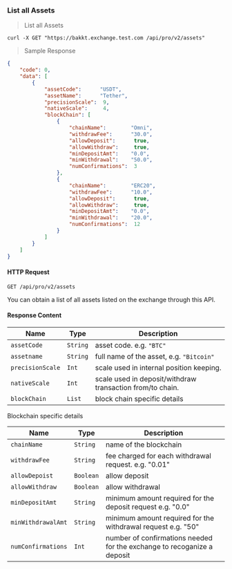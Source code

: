 ### List all Assets

> List all Assets

```
curl -X GET "https://bakkt.exchange.test.com /api/pro/v2/assets"
```

> Sample Response 

```json
{
    "code": 0,
    "data": [
        {
            "assetCode":      "USDT",
            "assetName":      "Tether",
            "precisionScale":  9,
            "nativeScale":     4,
            "blockChain": [
                {
                    "chainName":        "Omni",
                    "withdrawFee":      "30.0",
                    "allowDeposit":      true,
                    "allowWithdraw":     true,
                    "minDepositAmt":    "0.0",
                    "minWithdrawal":    "50.0",
                    "numConfirmations":  3
                },
                {
                    "chainName":        "ERC20",
                    "withdrawFee":      "10.0",
                    "allowDeposit":      true,
                    "allowWithdraw":     true,
                    "minDepositAmt":    "0.0",
                    "minWithdrawal":    "20.0",
                    "numConfirmations":  12
                }
            ]
        }
    ]
}
```

#### HTTP Request

`GET /api/pro/v2/assets`

You can obtain a list of all assets listed on the exchange through this API.

#### Response Content

 Name               | Type     | Description                                                                                 
------------------- | -------- | --------------------- 
 `assetCode`        | `String` | asset code. e.g. `"BTC"`
 `assetname`        | `String` | full name of the asset, e.g. `"Bitcoin"`
 `precisionScale`   | `Int`    | scale used in internal position keeping.
 `nativeScale`      | `Int`    | scale used in deposit/withdraw transaction from/to chain. 
 `blockChain`       | `List`   | block chain specific details


Blockchain specific details

 Name               | Type      | Description                                                                                 
------------------- | --------- | --------------------- 
 `chainName`        | `String`  | name of the blockchain
 `withdrawFee`      | `String`  | fee charged for each withdrawal request. e.g. "0.01"
 `allowDepoist`     | `Boolean` | allow deposit
 `allowWithdraw`    | `Boolean` | allow withdrawal
 `minDepositAmt`    | `String`  | minimum amount required for the deposit request e.g. "0.0"
 `minWithdrawalAmt` | `String`  | minimum amount required for the withdrawal request e.g. "50"
 `numConfirmations` | `Int`     | number of confirmations needed for the exchange to recoganize a deposit
